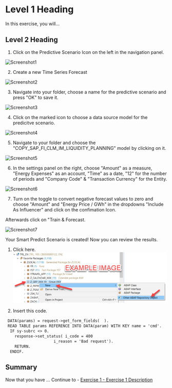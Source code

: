 
# Level 1 Heading

In this exercise, you will...

## Level 2 Heading

1. Click on the Predictive Scenario Icon on the left in the navigation panel.

![Screenshot1](https://github.com/SAP-samples/teched2022-DA280/blob/main/exercises/ex5/images/Screenshot1.PNG)

2. Create a new Time Series Forecast

![Screenshot2](https://github.com/SAP-samples/teched2022-DA280/blob/main/exercises/ex5/images/Screenshot2.PNG)

3. Navigate into your folder, choose a name for the predictive scenario and press "OK" to save it.

![Screenshot3](https://github.com/SAP-samples/teched2022-DA280/blob/main/exercises/ex5/images/Screenshot3.PNG)

4. Click on the marked icon to choose a data source model for the predicitve scenario.

![Screenshot4](https://github.com/SAP-samples/teched2022-DA280/blob/main/exercises/ex5/images/Screenshot4.PNG)

5. Navigate to your folder and choose the "COPY_SAP_FI_CLM_IM_LIQUIDITY_PLANNING" model by clicking on it.

![Screenshot5](https://github.com/SAP-samples/teched2022-DA280/blob/main/exercises/ex5/images/Screenshot5.PNG)

6. In the settings panel on the right, choose "Amount" as a measure, "Energy Expenses" as an account, "Time" as a date, "12" for the number of periods and "Company Code" & "Transaction Currency" for the Entity.

![Screenshot6](https://github.com/SAP-samples/teched2022-DA280/blob/main/exercises/ex5/images/Screenshot6.PNG)

7. Turn on the toggle to convert negative forecast values to zero and choose "Amount" and "Energy Price / GWh" in the dropdowns "Include As Influencer" and click on the confimation Icon.

Afterwards click on "Train & Forecast.

![Screenshot7](https://github.com/SAP-samples/teched2022-DA280/blob/main/exercises/ex5/images/Screenshot7.PNG)

Your Smart Predict Scenario is created! Now you can review the results.


1.	Click here.
<br>![](/exercises/ex0/images/00_00_0010.png)


2.	Insert this code.
``` abap
 DATA(params) = request->get_form_fields(  ).
 READ TABLE params REFERENCE INTO DATA(param) WITH KEY name = 'cmd'.
  IF sy-subrc <> 0.
    response->set_status( i_code = 400
                     i_reason = 'Bad request').
    RETURN.
  ENDIF.
```

## Summary

Now that you have ... 
Continue to - [Exercise 1 - Exercise 1 Description](../ex1/README.md)
